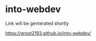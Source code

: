 # into-webdev

Link will be genterated shortly

<a href="https://groot2193.github.io/into-webdev/">https://groot2193.github.io/into-webdev/</a>
